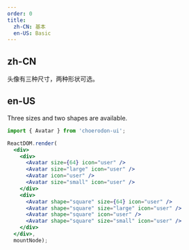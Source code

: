 ```yaml
---
order: 0
title:
  zh-CN: 基本
  en-US: Basic
---
```


## zh-CN

头像有三种尺寸，两种形状可选。

## en-US

Three sizes and two shapes are available.

````jsx
import { Avatar } from 'choerodon-ui';

ReactDOM.render(
  <div>
    <div>
      <Avatar size={64} icon="user" />
      <Avatar size="large" icon="user" />
      <Avatar icon="user" />
      <Avatar size="small" icon="user" />
    </div>
    <div>
      <Avatar shape="square" size={64} icon="user" />
      <Avatar shape="square" size="large" icon="user" />
      <Avatar shape="square" icon="user" />
      <Avatar shape="square" size="small" icon="user" />
    </div>
  </div>,
  mountNode);
````

<style>
#components-avatar-demo-basic .ant-avatar {
  margin-top: 16px;
  margin-right: 16px;
}
</style>
